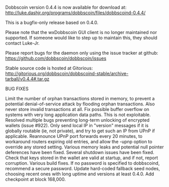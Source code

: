 Dobbscoin version 0.4.4 is now available for download at:
http://luke.dashjr.org/programs/dobbscoin/files/dobbscoind-0.4.4/

This is a bugfix-only release based on 0.4.0.

Please note that the wxDobbscoin GUI client is no longer maintained nor supported. If someone would like to step up to maintain this, they should contact Luke-Jr.

Please report bugs for the daemon only using the issue tracker at github:
https://github.com/dobbscoin/dobbscoin/issues

Stable source code is hosted at Gitorious:
http://gitorious.org/dobbscoin/dobbscoind-stable/archive-tarball/v0.4.4#.tar.gz

BUG FIXES

Limit the number of orphan transactions stored in memory, to prevent a potential denial-of-service attack by flooding orphan transactions. Also never store invalid transactions at all.
Fix possible buffer overflow on systems with very long application data paths. This is not exploitable.
Resolved multiple bugs preventing long-term unlocking of encrypted wallets (issue #922).
Only send local IP in "version" messages if it is globally routable (ie, not private), and try to get such an IP from UPnP if applicable.
Reannounce UPnP port forwards every 20 minutes, to workaround routers expiring old entries, and allow the -upnp option to override any stored setting.
Various memory leaks and potential null pointer deferences have been
fixed.
Several shutdown issues have been fixed.
Check that keys stored in the wallet are valid at startup, and if not,
report corruption.
Various build fixes.
If no password is specified to dobbscoind, recommend a secure password.
Update hard-coded fallback seed nodes, choosing recent ones with long uptime and versions at least 0.4.0.
Add checkpoint at block 168,000.

